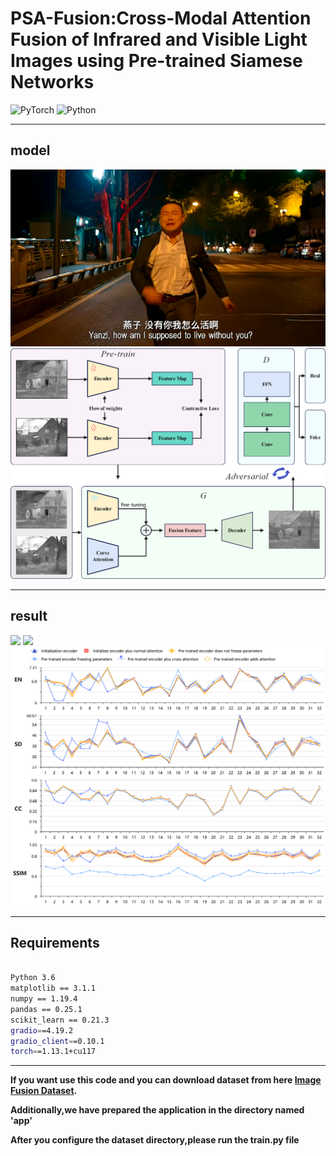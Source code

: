 # PSA-Fusion:Cross-Modal Attention Fusion of Infrared and Visible Light Images using Pre-trained Siamese Networks

![PyTorch](https://img.shields.io/badge/PyTorch-%23EE4C2C.svg?style=for-the-badge&logo=PyTorch&logoColor=white)
![Python](https://img.shields.io/badge/python-3670A0?style=for-the-badge&logo=python&logoColor=ffdd54)

<hr/>


## model
<img src="img/yz.png">
<img src="img/Over.png">
<hr/>

## result

<img src="img/TNOres.png">

<img src="img/MSRSres.png">

<img src="img/MSRSline.png">

<hr/>

## Requirements

```bash

Python 3.6
matplotlib == 3.1.1
numpy == 1.19.4
pandas == 0.25.1
scikit_learn == 0.21.3
gradio==4.19.2
gradio_client==0.10.1
torch==1.13.1+cu117

```
<hr/>

**If you want use this code and you can download dataset from here [Image Fusion Dataset](https://github.com/Linfeng-Tang/MSRS).**

**Additionally,we have prepared the application in the directory named 'app'**

**After you configure the dataset directory,please run the train.py file**

